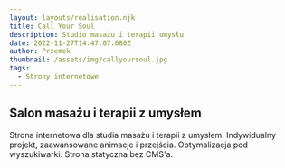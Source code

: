 ```yaml
---
layout: layouts/realisation.njk
title: Call Your Soul
description: Studio masażu i terapii umysłu
date: 2022-11-27T14:47:07.680Z
author: Przemek
thumbnail: /assets/img/callyoursoul.jpg
tags:
  - Strony internetowe
---
```

## Salon masażu i terapii z umysłem

Strona internetowa dla studia masażu i terapii z umysłem. Indywidualny projekt, zaawansowane animacje i przejścia. Optymalizacja pod wyszukiwarki. Strona statyczna bez CMS'a.